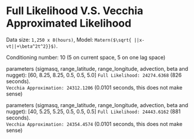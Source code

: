 
# Full Likelihood V.S. Vecchia Approximated Likelihood

Data size: ```1,250 x 8(hours)```, Model: ```Matern($\sqrt{ ||x-vt||+\beta^2t^2}}$)```.

Conditioning number: 10 (5 on current space, 5 on one lag space)

parameters (sigmasq, range_latitude, range_longitude, advection, beta and nugget): [60, 8.25, 8.25, 0.5, 0.5, 5.0]
```Full Likelihood: 24274.6368``` (826 seconds).     
```Vecchia Approximation: 24312.1206``` (0.0101 seconds, this does not make sense)     

parameters (sigmasq, range_latitude, range_longitude, advection, beta and nugget): [40, 5.25, 5.25, 0.5, 0.5, 0.5]
```Full Likelihood: 24443.6162``` (881 seconds).        
```Vecchia Approximation: 24354.4574``` (0.0101 seconds, this does not make sense)          


